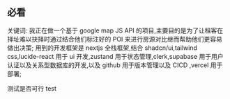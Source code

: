 ## 必看

关键词:
我正在做一个基于 google map JS API 的项目,主要目的是为了让租客在择址难以抉择时通过结合他们标注好的 POI 来进行房源对比继而帮助他们更容易做出决策;
用到的开发框架是 nextjs 全栈框架,结合 shadcn/ui,tailwind css,lucide-react 用于 ui 开发,zustand 用于状态管理,clerk,supabase 用于用户认证以及关系型数据库的开发,以及 github 用于版本管理以及 CICD ,vercel 用于部署;

测试是否可行
test
